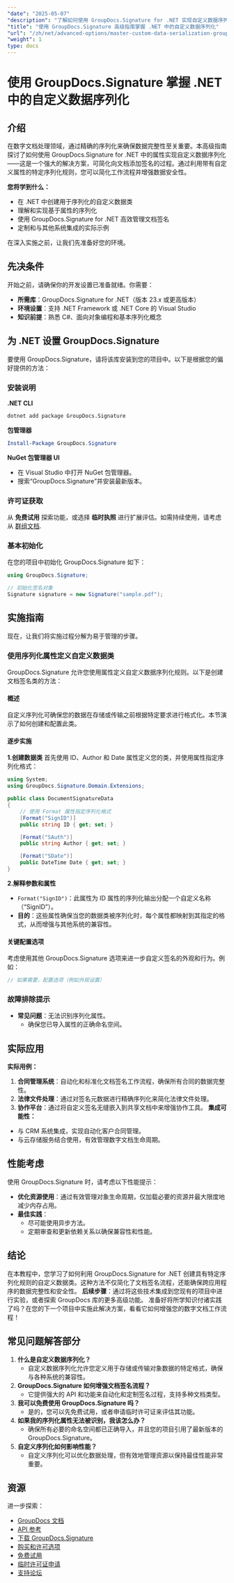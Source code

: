 ```yaml
---
"date": "2025-05-07"
"description": "了解如何使用 GroupDocs.Signature for .NET 实现自定义数据序列化。简化文档签名工作流程并增强数据安全性。"
"title": "使用 GroupDocs.Signature 高级指南掌握 .NET 中的自定义数据序列化"
"url": "/zh/net/advanced-options/master-custom-data-serialization-groupdocs-signature-dotnet/"
"weight": 1
type: docs
---
```

# 使用 GroupDocs.Signature 掌握 .NET 中的自定义数据序列化
## 介绍
在数字文档处理领域，通过精确的序列化来确保数据完整性至关重要。本高级指南探讨了如何使用 GroupDocs.Signature for .NET 中的属性实现自定义数据序列化——这是一个强大的解决方案，可简化向文档添加签名的过程。通过利用带有自定义属性的特定序列化规则，您可以简化工作流程并增强数据安全性。

**您将学到什么：**
- 在 .NET 中创建用于序列化的自定义数据类
- 理解和实现基于属性的序列化
- 使用 GroupDocs.Signature for .NET 高效管理文档签名
- 定制和与其他系统集成的实际示例

在深入实施之前，让我们先准备好您的环境。
## 先决条件
开始之前，请确保你的开发设置已准备就绪。你需要：

- **所需库**：GroupDocs.Signature for .NET（版本 23.x 或更高版本）
- **环境设置**：支持 .NET Framework 或 .NET Core 的 Visual Studio
- **知识前提**：熟悉 C#、面向对象编程和基本序列化概念
## 为 .NET 设置 GroupDocs.Signature
要使用 GroupDocs.Signature，请将该库安装到您的项目中。以下是根据您的偏好提供的方法：
### 安装说明
**.NET CLI**
```bash
dotnet add package GroupDocs.Signature
```
**包管理器**
```powershell
Install-Package GroupDocs.Signature
```
**NuGet 包管理器 UI**
- 在 Visual Studio 中打开 NuGet 包管理器。
- 搜索“GroupDocs.Signature”并安装最新版本。
### 许可证获取
从 **免费试用** 探索功能，或选择 **临时执照** 进行扩展评估。如需持续使用，请考虑从 [群组文档](https://purchase。groupdocs.com/buy).
### 基本初始化
在您的项目中初始化 GroupDocs.Signature 如下：
```csharp
using GroupDocs.Signature;

// 初始化签名对象
Signature signature = new Signature("sample.pdf");
```
## 实施指南
现在，让我们将实施过程分解为易于管理的步骤。
### 使用序列化属性定义自定义数据类
GroupDocs.Signature 允许您使用属性定义自定义数据序列化规则。以下是创建文档签名类的方法：
#### 概述
自定义序列化可确保您的数据在存储或传输之前根据特定要求进行格式化。本节演示了如何创建和配置此类。
#### 逐步实施
**1.创建数据类**
首先使用 ID、Author 和 Date 属性定义您的类，并使用属性指定序列化格式：
```csharp
using System;
using GroupDocs.Signature.Domain.Extensions;

public class DocumentSignatureData
{
    // 使用 Format 属性指定序列化格式
    [Format("SignID")]
    public string ID { get; set; }

    [Format("SAuth")]
    public string Author { get; set; }

    [Format("SDate")]
    public DateTime Date { get; set; }
}
```
**2.解释参数和属性**
- `Format("SignID")`：此属性为 ID 属性的序列化输出分配一个自定义名称（“SignID”）。
- **目的**：这些属性确保当您的数据类被序列化时，每个属性都映射到其指定的格式，从而增强与其他系统的兼容性。
#### 关键配置选项
考虑使用其他 GroupDocs.Signature 选项来进一步自定义签名的外观和行为。例如：
```csharp
// 如果需要，配置选项（例如外观设置）
```
### 故障排除提示
- **常见问题**：无法识别序列化属性。
  - 确保您已导入属性的正确命名空间。
## 实际应用
**实际用例：**
1. **合同管理系统**：自动化和标准化文档签名工作流程，确保所有合同的数据完整性。
2. **法律文件处理**：通过对签名元数据进行精确序列化来简化法律文件处理。
3. **协作平台**：通过将自定义签名无缝嵌入到共享文档中来增强协作工具。
**集成可能性：**
- 与 CRM 系统集成，实现自动化客户合同管理。
- 与云存储服务结合使用，有效管理数字文档生命周期。
## 性能考虑
使用 GroupDocs.Signature 时，请考虑以下性能提示：
- **优化资源使用**：通过有效管理对象生命周期，仅加载必要的资源并最大限度地减少内存占用。
- **最佳实践**：
  - 尽可能使用异步方法。
  - 定期审查和更新依赖关系以确保兼容性和性能。
## 结论
在本教程中，您学习了如何利用 GroupDocs.Signature for .NET 创建具有特定序列化规则的自定义数据类。这种方法不仅简化了文档签名流程，还能确保跨应用程序的数据完整性和安全性。
**后续步骤**：通过将这些技术集成到您现有的项目中进行实验，或者探索 GroupDocs 库的更多高级功能。
准备好将所学知识付诸实践了吗？在您的下一个项目中实施此解决方案，看看它如何增强您的数字文档工作流程！
## 常见问题解答部分
1. **什么是自定义数据序列化？**
   - 自定义数据序列化允许您定义用于存储或传输对象数据的特定格式，确保与各种系统的兼容性。
2. **GroupDocs.Signature 如何增强文档签名流程？**
   - 它提供强大的 API 和功能来自动化和定制签名过程，支持多种文档类型。
3. **我可以免费使用 GroupDocs.Signature 吗？**
   - 是的，您可以先免费试用，或者申请临时许可证来评估其功能。
4. **如果我的序列化属性无法被识别，我该怎么办？**
   - 确保所有必要的命名空间都已正确导入，并且您的项目引用了最新版本的 GroupDocs.Signature。
5. **自定义序列化如何影响性能？**
   - 自定义序列化可以优化数据处理，但有效地管理资源以保持最佳性能非常重要。
## 资源
进一步探索：
- [GroupDocs 文档](https://docs.groupdocs.com/signature/net/)
- [API 参考](https://reference.groupdocs.com/signature/net/)
- [下载 GroupDocs.Signature](https://releases.groupdocs.com/signature/net/)
- [购买和许可选项](https://purchase.groupdocs.com/buy)
- [免费试用](https://releases.groupdocs.com/signature/net/)
- [临时许可证申请](https://purchase.groupdocs.com/temporary-license/)
- [支持论坛](https://forum.groupdocs.com/c/signature/)